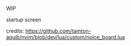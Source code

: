 WIP

startup screen

credits:
https://github.com/tamton-aquib/nvim/blob/dev/lua/custom/noice_board.lua
